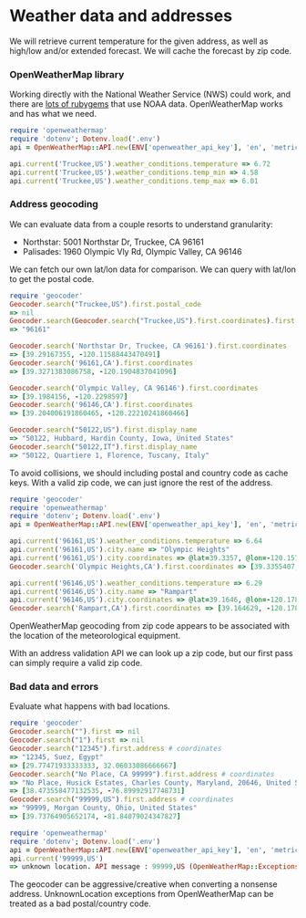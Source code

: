 # Weather data and addresses

We will retrieve current temperature for the given address,
as well as high/low and/or extended forecast.
We will cache the forecast by zip code.

### OpenWeatherMap library

Working directly with the National Weather Service (NWS) could work,
and there are [lots of rubygems](https://rubygems.org/search?query=NOAA)
that use NOAA data. OpenWeatherMap works and has what we need.

```rb
require 'openweathermap'
require 'dotenv'; Dotenv.load('.env')
api = OpenWeatherMap::API.new(ENV['openweather_api_key'], 'en', 'metric')

api.current('Truckee,US').weather_conditions.temperature => 6.72
api.current('Truckee,US').weather_conditions.temp_min => 4.58
api.current('Truckee,US').weather_conditions.temp_max => 6.01
```

### Address geocoding

We can evaluate data from a couple resorts to understand granularity:
* Northstar: 5001 Northstar Dr, Truckee, CA 96161
* Palisades: 1960 Olympic Vly Rd, Olympic Valley, CA 96146

We can fetch our own lat/lon data for comparison.
We can query with lat/lon to get the postal code.

```rb
require 'geocoder'
Geocoder.search("Truckee,US").first.postal_code
=> nil
Geocoder.search(Geocoder.search("Truckee,US").first.coordinates).first.postal_code
=> "96161"

Geocoder.search('Northstar Dr, Truckee, CA 96161').first.coordinates
=> [39.29167355, -120.11588443470491]
Geocoder.search('96161,CA').first.coordinates
=> [39.3271383086758, -120.1904837041096]

Geocoder.search('Olympic Valley, CA 96146').first.coordinates
=> [39.1984156, -120.2298597]
Geocoder.search('96146,CA').first.coordinates
=> [39.204006191860465, -120.22210241860466]

Geocoder.search("50122,US").first.display_name
=> "50122, Hubbard, Hardin County, Iowa, United States"
Geocoder.search("50122,IT").first.display_name
=> "50122, Quartiere 1, Florence, Tuscany, Italy"
```

To avoid collisions, we should including postal and country code as cache keys.
With a valid zip code, we can just ignore the rest of the address.

```rb
require 'geocoder'
require 'openweathermap'
require 'dotenv'; Dotenv.load('.env')
api = OpenWeatherMap::API.new(ENV['openweather_api_key'], 'en', 'metric')

api.current('96161,US').weather_conditions.temperature => 6.64
api.current('96161,US').city.name => "Olympic Heights"
api.current('96161,US').city.coordinates => @lat=39.3357, @lon=-120.1577
Geocoder.search('Olympic Heights,CA').first.coordinates => [39.3355407, -120.1553372]

api.current('96146,US').weather_conditions.temperature => 6.29
api.current('96146,US').city.name => "Rampart"
api.current('96146,US').city.coordinates => @lat=39.1646, @lon=-120.1782
Geocoder.search('Rampart,CA').first.coordinates => [39.164629, -120.1782485]
```

OpenWeatherMap geocoding from zip code appears to be associated
with the location of the meteorological equipment.

With an address validation API we can look up a zip code,
but our first pass can simply require a valid zip code.

### Bad data and errors

Evaluate what happens with bad locations.

```rb
require 'geocoder'
Geocoder.search("").first => nil
Geocoder.search("1").first => nil
Geocoder.search("12345").first.address # coordinates
=> "12345, Suez, Egypt"
=> [29.77471933333333, 32.06033086666667]
Geocoder.search("No Place, CA 99999").first.address # coordinates
=> "No Place, Husick Estates, Charles County, Maryland, 20646, United States"
=> [38.473558477132535, -76.89992917748731]
Geocoder.search("99999,US").first.address # coordinates
=> "99999, Morgan County, Ohio, United States"
=> [39.73764905652174, -81.84079024347827]

require 'openweathermap'
require 'dotenv'; Dotenv.load('.env')
api = OpenWeatherMap::API.new(ENV['openweather_api_key'], 'en', 'metric')
api.current('99999,US')
=> unknown location. API message : 99999,US (OpenWeatherMap::Exceptions::UnknownLocation)
```

The geocoder can be aggressive/creative when converting a nonsense address.
UnknownLocation exceptions from OpenWeatherMap can be treated as a bad postal/country code.
